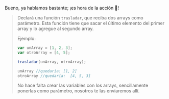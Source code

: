 Bueno, ya hablamos bastante; ¡es hora de la acción :movie_camera:!

> Declará una función `trasladar`, que reciba dos arrays como parámetro. Esta función tiene que sacar el último elemento del primer array y lo agregue al segundo array. 
>
>
> Ejemplo: 
>
>```javascript
> var unArray = [1, 2, 3];
> var otroArray = [4, 5];
>
> trasladar(unArray, otroArray);
>
> unArray //quedaría: [1, 2]
> otroArray //quedaría:  [4, 5, 3]
>```
> No hace falta crear las variables con los arrays, sencillamente ponerlas como parámetro, nosotros te las enviaremos allí.
